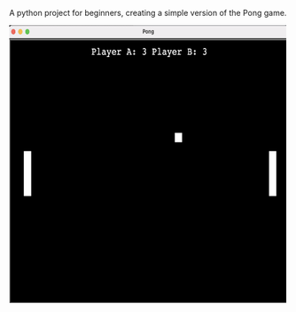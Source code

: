 
A python project for beginners, creating a simple version of the Pong game.

<img src="../Photos/Screenshot%202022-12-02%20at%2016.17.14.png" width="500" height="500">

